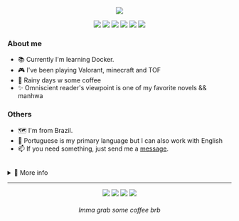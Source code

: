 <p align="center">
  <img src="https://github.com/Nyyu/Nyyu/blob/d33b75e497d1d8d5eb80b0e7e8a73d87ddf48323/img/banner-img.png" />
</p>

<p align="center">
  <img src="https://img.shields.io/static/v1?label=&message=Typescript&colorA=18181b&colorB=3f3f46&logo=typescript&logoColor=ECEFF4&style=flat-square" />
  <img src="https://img.shields.io/static/v1?label=&message=Next.js&colorA=18181b&colorB=3f3f46&logo=next.js&logoColor=ECEFF4&style=flat-square" />
  <img src="https://img.shields.io/static/v1?label=&message=React&colorA=18181b&colorB=3f3f46&logo=react&logoColor=ECEFF4&style=flat-square" />
  <img src="https://img.shields.io/static/v1?label=&message=Tailwind&colorA=18181b&colorB=3f3f46&logo=tailwindcss&logoColor=ECEFF4&style=flat-square" />
  <img src="https://img.shields.io/static/v1?label=&message=Node&colorA=18181b&colorB=3f3f46&logo=node.js&logoColor=ECEFF4&style=flat-square" />
  <img src="https://img.shields.io/static/v1?label=&message=Sass&colorA=18181b&colorB=3f3f46&logo=sass&logoColor=ECEFF4&style=flat-square" />
</p>

### About me
 
 - 📚 Currently I'm learning Docker.
 - 🎮 I've been playing Valorant, minecraft and TOF
 - 💜 Rainy days w some coffee 
 - ✨ Omniscient reader's viewpoint is one of my favorite novels && manhwa

### Others 
 
 - 🗺 I'm from Brazil.
 - 💬 Portuguese is my primary language but I can also work with English
 - 📫 If you need something, just send me a <a href="mailto:nyyu.dev@gmail.com">message</a>.

<br />

<details>
  <summary>📑 More info</summary>
  <p align="center">
   <img width="38%" src="https://github-readme-stats.vercel.app/api/top-langs/?username=Nyyu&show_icons=true&layout=compact&langs_count=7&title_color=&icon_color=f0f0f0&text_color=f0f0f0&bg_color=151b22&hide_border=true" alt="Statistics." />
   <img width="53%" src="https://github-readme-streak-stats.herokuapp.com?user=Nyyu&theme=tokyonight&hide_border=true&date_format=j%20M%5B%20Y%5D" />
  </p>
 </details>

---

<p align="center">
  <img src="https://img.shields.io/static/v1?label=&message=Zzz%238646&colorA=18181b&colorB=3f3f46&logo=discord&logoColor=ECEFF4&style=flat-square" />
  <a href="https://open.spotify.com/user/22zeqmif7eu5yhumumjqia4ki?si=4b27e572c63145c8"><img src="https://img.shields.io/static/v1?label=&message=Spotify&colorA=18181b&colorB=3f3f46&logo=spotify&logoColor=ECEFF4&style=flat-square"/></a>
  <a href="https://www.linkedin.com/in/nyyu/"><img src="https://img.shields.io/static/v1?label=&message=Linkedin&colorA=18181b&colorB=3f3f46&logo=linkedin&logoColor=ECEFF4&style=flat-square"/></a>
  <a href="https://www.frontendmentor.io/profile/Nyyu"><img  src="https://img.shields.io/static/v1?label=&message=FrontEnd%20Mentor&colorA=18181b&colorB=3f3f46&logo=frontendmentor&logoColor=ECEFF4&style=flat-square"/></a>
</p>

<h6 align="center"><i>Imma grab some coffee brb</i></h6>

<!--
  Credits:
  
   - Layout concept
    - yunger7
    
   - Images
    - me
    - shields.io
   
-->
